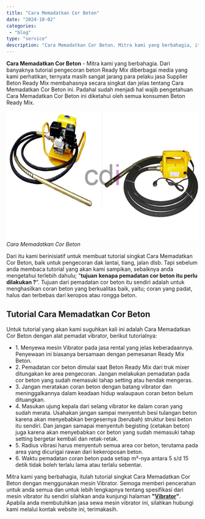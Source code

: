 ```yaml
---
title: "Cara Memadatkan Cor Beton"
date: "2024-10-02"
categories:
 - "blog"
type: "service"
description: "Cara Memadatkan Cor Beton. Mitra kami yang berbahagia, itulah tutorial singkat Cara Memadatkan Cor Beton dengan menggunakan mesin Vibrator. Semoga memberi pe..."
---
```


**Cara Memadatkan Cor Beton** - Mitra kami yang berbahagia. Dari banyaknya tutorial pengecoran beton Ready Mix diberbagai media yang kami perhatikan, ternyata masih sangat jarang para pelaku jasa Supplier Beton Ready Mix membahasnya secara singkat dan jelas tentang Cara Memadatkan Cor Beton ini. Padahal sudah menjadi hal wajib pengetahuan Cara Memadatkan Cor Beton ini diketahui oleh semua konsumen Beton Ready Mix.

![Mesin vibrator](/images/blog/sewa-vibrator-bensin.jpg)
*Cara Memadatkan Cor Beton*

Dari itu kami berinisiatif untuk membuat tutorial singkat Cara Memadatkan Cor Beton, baik untuk pengecoran dak lantai, tiang, jalan dlsb. Tapi sebelum anda membaca tutorial yang akan kami sampikan, sebaiknya anda mengetahui terlebih dahulu; "**tujuan** **kenapa pemadatan cor beton itu perlu dilakukan ?**". Tujuan dari pemadatan cor beton itu sendiri adalah untuk menghasilkan coran beton yang berkualitas baik, yaitu; coran yang padat, halus dan terbebas dari keropos atau rongga beton.

 ## Tutorial Cara Memadatkan Cor Beton

Untuk tutorial yang akan kami suguhkan kali ini adalah Cara Memadatkan Cor Beton dengan alat pemadat vibrator, berikut tutorialnya:

- 1\. Menyewa mesin Vibrator pada jasa rental yang jelas keberadaannya. Penyewaan ini biasanya bersamaan dengan pemesanan Ready Mix Beton.
- 2\. Pemadatan cor beton dimulai saat Beton Ready Mix dari truk mixer ditungakan ke area pengecoran. Jangan melakukan pemadatan pada cor beton yang sudah memasuki tahap setting atau hendak mengeras.
- 3\. Jangan meratakan coran beton dengan batang vibrator dan meninggalkannya dalam keadaan hidup walaupaun coran beton belum dituangkan.
- 4\. Masukan ujung kepala dari selang vibrator ke dalam coran yang sudah merata. Usahakan jangan sampai menyentuh besi tulangan beton karena akan menyebabkan bergesernya (berubah) struktur besi beton itu sendiri. Dan jangan samapai menyentuh begisting (cetakan beton) juga karena akan menyebabkan cor beton yang sudah memasuki tahap setting bergetar kembali dan retak-retak.
- 5\. Radius vibrasi harus menyentuh semua area cor beton, terutama pada area yang dicurigai rawan dari kekeroposan beton.
- 6\. Waktu pemadatan coran beton pada setiap m²-nya antara 5 s/d 15 detik tidak boleh terlalu lama atau terlalu sebentar.

Mitra kami yang berbahagia, itulah tutorial singkat Cara Memadatkan Cor Beton dengan menggunakan mesin Vibrator. Semoga memberi pencerahan untuk anda semua dan untuk lebih lengkapnya tentang spesifikasi dari mesin vibrator itu sendiri silahkan anda kunjungi halaman **"[Vibrator](/product/vibrator-cor)"**. Apabila anda membutuhkan jasa sewa mesin vibrator ini, silahkan hubungi kami melalui kontak website ini, terimakasih.

